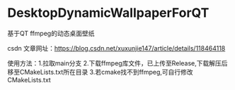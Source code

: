# DesktopDynamicWallpaperForQT
基于QT ffmpeg的动态桌面壁纸

csdn 文章网址：https://blog.csdn.net/xuxunjie147/article/details/118464118

使用方法：1.拉取main分支
         2.下载ffmpeg库文件，已上传至Release,下载解压后移至CMakeLists.txt所在目录 
         3.若cmake找不到ffmpeg,可自行修改CMakeLists.txt
